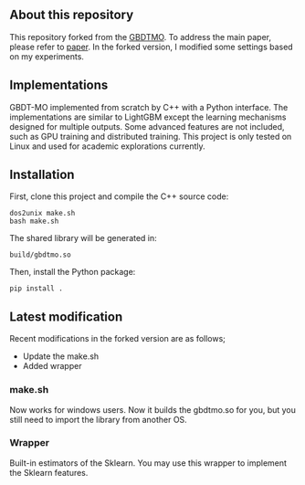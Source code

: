 ## About this repository
This repository forked from the [GBDTMO](https://github.com/samanemami/GBDTMO). To address the main paper, please refer to [paper](https://arxiv.org/abs/1909.04373).
In the forked version, I modified some settings based on my experiments.

## Implementations
GBDT-MO implemented from scratch by C++ with a Python interface. The implementations are similar to LightGBM except the learning mechanisms designed for multiple outputs. Some advanced features are not included, such as GPU training and distributed training. This project is only tested on Linux and used for academic explorations currently.

## Installation
First, clone this project and compile the C++ source code:
```
dos2unix make.sh
bash make.sh
```
The shared library will be generated in:
```
build/gbdtmo.so
```
Then, install the Python package:
```
pip install .
```

## Latest modification
Recent modifications in the forked version are as follows;
<ul>
<li> Update the make.sh  </li>
<li> Added  wrapper </li>
</ul>

### make.sh
Now works for windows users.
Now it builds the gbdtmo.so for you, but you still need to import the library from another OS.

### Wrapper
Built-in estimators of the Sklearn. You may use this wrapper to implement the Sklearn features. 
